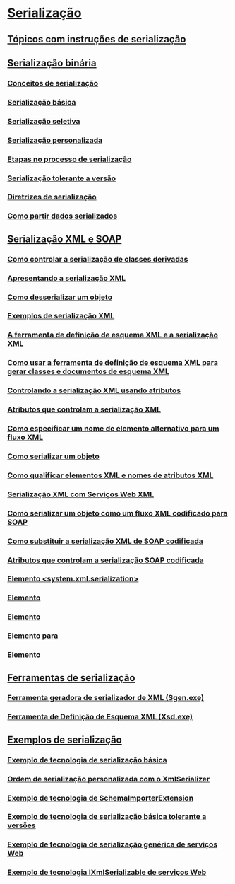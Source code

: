 # [Serialização](index.md)
## [Tópicos com instruções de serialização](serialization-how-to-topics.md)
## [Serialização binária](binary-serialization.md)
### [Conceitos de serialização](serialization-concepts.md)
### [Serialização básica](basic-serialization.md)
### [Serialização seletiva](selective-serialization.md)
### [Serialização personalizada](custom-serialization.md)
### [Etapas no processo de serialização](steps-in-the-serialization-process.md)
### [Serialização tolerante a versão](version-tolerant-serialization.md)
### [Diretrizes de serialização](serialization-guidelines.md)
### [Como partir dados serializados](how-to-chunk-serialized-data.md)
## [Serialização XML e SOAP](xml-and-soap-serialization.md)
### [Como controlar a serialização de classes derivadas](how-to-control-serialization-of-derived-classes.md)
### [Apresentando a serialização XML](introducing-xml-serialization.md)
### [Como desserializar um objeto](how-to-deserialize-an-object.md)
### [Exemplos de serialização XML](examples-of-xml-serialization.md)
### [A ferramenta de definição de esquema XML e a serialização XML](the-xml-schema-definition-tool-and-xml-serialization.md)
### [Como usar a ferramenta de definição de esquema XML para gerar classes e documentos de esquema XML](xml-schema-def-tool-gen.md)
### [Controlando a serialização XML usando atributos](controlling-xml-serialization-using-attributes.md)
### [Atributos que controlam a serialização XML](attributes-that-control-xml-serialization.md)
### [Como especificar um nome de elemento alternativo para um fluxo XML](how-to-specify-an-alternate-element-name-for-an-xml-stream.md)
### [Como serializar um objeto](how-to-serialize-an-object.md)
### [Como qualificar elementos XML e nomes de atributos XML](how-to-qualify-xml-element-and-xml-attribute-names.md)
### [Serialização XML com Serviços Web XML](xml-serialization-with-xml-web-services.md)
### [Como serializar um objeto como um fluxo XML codificado para SOAP](how-to-serialize-an-object-as-a-soap-encoded-xml-stream.md)
### [Como substituir a serialização XML de SOAP codificada](how-to-override-encoded-soap-xml-serialization.md)
### [Atributos que controlam a serialização SOAP codificada](attributes-that-control-encoded-soap-serialization.md)
### [Elemento <system.xml.serialization>](system-xml-serialization-element.md)
### [<dateTimeSerialization> Elemento](datetimeserialization-element.md)
### [<schemaImporterExtensions> Elemento](schemaimporterextensions-element.md)
### [Elemento <add> para <xmlSchemaImporterExtensions>](add-element-for-xmlschemaimporterextensions.md)
### [<xmlSerializer> Elemento](xmlserializer-element.md)
## [Ferramentas de serialização](serialization-tools.md)
### [Ferramenta geradora de serializador de XML (Sgen.exe)](xml-serializer-generator-tool-sgen-exe.md)
### [Ferramenta de Definição de Esquema XML (Xsd.exe)](xml-schema-definition-tool-xsd-exe.md)
## [Exemplos de serialização](serialization-samples.md)
### [Exemplo de tecnologia de serialização básica](basic-serialization-technology-sample.md)
### [Ordem de serialização personalizada com o XmlSerializer](custom-serialization-order-with-xmlserializer.md)
### [Exemplo de tecnologia de SchemaImporterExtension](schemaimporterextension-technology-sample.md)
### [Exemplo de tecnologia de serialização básica tolerante a versões](version-tolerant-serialization-technology-sample.md)
### [Exemplo de tecnologia de serialização genérica de serviços Web](web-services-generics-serialization-technology-sample.md)
### [Exemplo de tecnologia IXmlSerializable de serviços Web](web-services-ixmlserializable-technology-sample.md)
